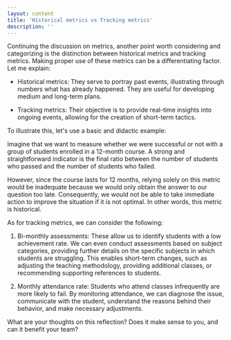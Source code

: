 ```yaml
---
layout: content
title: 'Historical metrics vs Tracking metrics'
description: ''
---
```


Continuing the discussion on metrics, another point worth considering and categorizing is the distinction between historical metrics and tracking metrics. Making proper use of these metrics can be a differentiating factor. Let me explain:

- Historical metrics: They serve to portray past events, illustrating through numbers what has already happened. They are useful for developing medium and long-term plans.

- Tracking metrics: Their objective is to provide real-time insights into ongoing events, allowing for the creation of short-term tactics.

To illustrate this, let's use a basic and didactic example:

Imagine that we want to measure whether we were successful or not with a group of students enrolled in a 12-month course. A strong and straightforward indicator is the final ratio between the number of students who passed and the number of students who failed.

However, since the course lasts for 12 months, relying solely on this metric would be inadequate because we would only obtain the answer to our question too late. Consequently, we would not be able to take immediate action to improve the situation if it is not optimal. In other words, this metric is historical.

As for tracking metrics, we can consider the following:

1. Bi-monthly assessments: These allow us to identify students with a low achievement rate. We can even conduct assessments based on subject categories, providing further details on the specific subjects in which students are struggling. This enables short-term changes, such as adjusting the teaching methodology, providing additional classes, or recommending supporting references to students.

2. Monthly attendance rate: Students who attend classes infrequently are more likely to fail. By monitoring attendance, we can diagnose the issue, communicate with the student, understand the reasons behind their behavior, and make necessary adjustments.

What are your thoughts on this reflection? Does it make sense to you, and can it benefit your team?